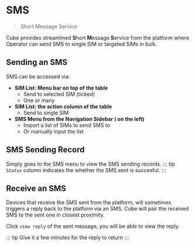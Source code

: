 # SMS
> Short Message Service

Cube provides streamlined **S**hort **M**essage **S**ervice from the platform where Operator can send SMS to single SIM or targeted SIMs in bulk.

## Sending an SMS
SMS can be accessed via:
* **SIM List: Menu bar on top of the table**
    * Send to selected SIM (ticked)
    * One or many
* **SIM List: the action column of the table**
    * Send to single SIM
* **SMS Menu from the Navigation Sidebar ( on the left)**
    * Import a list of SIMs to send SMS to
    * Or manually input the list

## SMS Sending Record
Simply goes to the SMS menu to view the SMS sending records. 
::: tip
`Status` column indicates the whether the SMS sent is succesful.
:::
## Receive an SMS
Devices that receive the SMS sent from the platform, will sometimes triggers a reply back to the platform via an SMS. Cube will pair the received SMS to the sent one in closest proximity. 

Click `view reply` of the sent message, you will be able to view the reply. 

::: tip
Give it a few minutes for the reply to return
:::